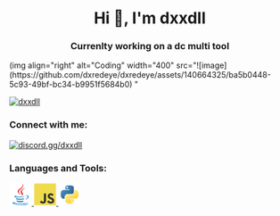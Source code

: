 <h1 align="center">Hi 👋, I'm dxxdll</h1>
<h3 align="center">Currenlty working on a dc multi tool</h3>
(img align="right" alt="Coding" width="400" src="![image](https://github.com/dxredeye/dxredeye/assets/140664325/ba5b0448-5c93-49bf-bc34-b9951f5684b0)
"

<p align="left"> <a href="https://github.com/ryo-ma/github-profile-trophy"><img src="https://github-profile-trophy.vercel.app/?username=dxxdll" alt="dxxdll" /></a> </p>

<h3 align="left">Connect with me:</h3>
<p align="left">
<a href="https://discord.gg/discord.gg/dxxdll" target="blank"><img align="center" src="https://raw.githubusercontent.com/rahuldkjain/github-profile-readme-generator/master/src/images/icons/Social/discord.svg" alt="discord.gg/dxxdll" height="30" width="40" /></a>
</p>

<h3 align="left">Languages and Tools:</h3>
<p align="left"> <a href="https://www.java.com" target="_blank" rel="noreferrer"> <img src="https://raw.githubusercontent.com/devicons/devicon/master/icons/java/java-original.svg" alt="java" width="40" height="40"/> </a> <a href="https://developer.mozilla.org/en-US/docs/Web/JavaScript" target="_blank" rel="noreferrer"> <img src="https://raw.githubusercontent.com/devicons/devicon/master/icons/javascript/javascript-original.svg" alt="javascript" width="40" height="40"/> </a> <a href="https://www.python.org" target="_blank" rel="noreferrer"> <img src="https://raw.githubusercontent.com/devicons/devicon/master/icons/python/python-original.svg" alt="python" width="40" height="40"/> </a> </p>


